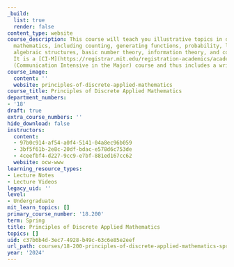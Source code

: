 ```yaml
---
_build:
  list: true
  render: false
content_type: website
course_description: This course will teach you illustrative topics in discrete applied
  mathematics, including counting, generating functions, probability, linear optimization,
  algebraic structures, basic number theory, information theory, and coding theory.
  It is a [CI-M](https://registrar.mit.edu/registration-academics/academic-requirements/communication-requirement/ci-m-subjects)
  (Communication Intensive in the Major) course and thus includes a writing component.
course_image:
  content: ''
  website: principles-of-discrete-applied-mathematics
course_title: Principles of Discrete Applied Mathematics
department_numbers:
- '18'
draft: true
extra_course_numbers: ''
hide_download: false
instructors:
  content:
  - 97b0c914-af54-a0f4-5141-04a8ec96b059
  - 3bf5f61b-2e8c-20df-bdac-e578d6c753de
  - 4ceefbf4-d227-9cc9-e7bf-881ed167cc62
  website: ocw-www
learning_resource_types:
- Lecture Notes
- Lecture Videos
legacy_uid: ''
level:
- Undergraduate
mit_learn_topics: []
primary_course_number: '18.200'
term: Spring
title: Principles of Discrete Applied Mathematics
topics: []
uid: c37b6b4d-3ec7-4928-b49c-63c6e85e2eef
url_path: courses/18-200-principles-of-discrete-applied-mathematics-spring-2024
year: '2024'
---
```

